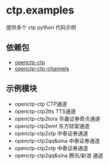 # ctp.examples

提供多个 ctp python 代码示例

## 依赖包

- [openctp-ctp](https://github.com/openctp/openctp-ctp-python)
- [openctp-ctp-channels](https://github.com/openctp/openctp-ctp-channels)

## 示例模块

- openctp-ctp CTP通道
- openctp-ctp2tts TTS通道
- openctp-ctp2tora 华鑫证券奇点通道
- openctp-ctp2emt 东方财富通道
- openctp-ctp2xtp 中泰证券通道
- openctp-ctp2qq&sina 中泰证券通道
- openctp-ctp2xtp 中泰证券通道
- openctp-ctp2qq&sina 腾讯/新浪 通道
